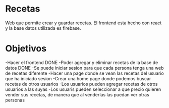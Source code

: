 # Recetas

Web que permite crear y guardar recetas.
El frontend esta hecho con react y la base datos utilizada es firebase.

# Objetivos

-Hacer el frontend DONE
-Poder agregar y eliminar recetas de la base de datos DONE
-Se puede iniciar sesion para que cada persona tenga una web de recetas diferente
-Hacer una page donde se vean las recetas del usuario que ha iniciado sesion
-Crear una home page donde podemos buscar recetas de otros usuarios
-Los usuarios pueden agregar recetas de otros usuarios a las suyas
-Los usuaris pueden seleccionar a que precio quieren vender sus recetas, de manera que al venderlas las puedan ver otras personas
